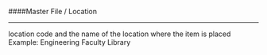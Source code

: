 ####Master File / Location
<hr>
location code and the name of the location where the item is placed
Example: Engineering Faculty Library